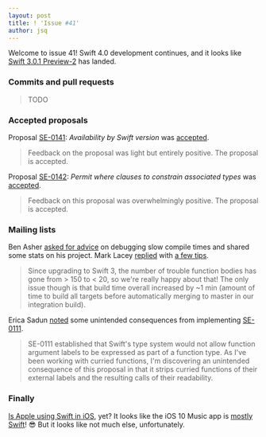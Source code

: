 ```yaml
---
layout: post
title: ! 'Issue #41'
author: jsq
---
```


Welcome to issue 41! Swift 4.0 development continues, and it looks like [Swift 3.0.1 Preview-2](https://github.com/apple/swift/releases/tag/swift-3.0.1-PREVIEW-2) has landed.

<!--excerpt-->

### Commits and pull requests

> TODO

### Accepted proposals

Proposal [SE-0141](https://github.com/apple/swift-evolution/blob/master/proposals/0141-available-by-swift-version.md): *Availability by Swift version* was [accepted](https://lists.swift.org/pipermail/swift-evolution-announce/2016-October/000289.html).

> Feedback on the proposal was light but entirely positive. The proposal is accepted.

Proposal [SE-0142](https://github.com/apple/swift-evolution/blob/master/proposals/0142-associated-types-constraints.md): *Permit where clauses to constrain associated types* was [accepted](https://lists.swift.org/pipermail/swift-evolution-announce/2016-October/000290.html).

> Feedback on this proposal was overwhelmingly positive. The proposal is accepted.

### Mailing lists

Ben Asher [asked for advice](https://lists.swift.org/pipermail/swift-dev/Week-of-Mon-20161003/003099.html) on debugging slow compile times and shared some stats on his project. Mark Lacey [replied](https://lists.swift.org/pipermail/swift-dev/Week-of-Mon-20161003/003103.html) with [a few tips](https://lists.swift.org/pipermail/swift-dev/Week-of-Mon-20161003/003110.html).

> Since upgrading to Swift 3, the number of trouble function bodies has gone from > 150 to < 20, so we're really happy about that! The only issue though is that build time overall increased by ~1 min (amount of time to build all targets before automatically merging to master in our integration build).

Erica Sadun [noted](https://lists.swift.org/pipermail/swift-evolution/Week-of-Mon-20161003/027566.html) some unintended consequences from implementing [SE-0111](https://github.com/apple/swift-evolution/blob/master/proposals/0111-remove-arg-label-type-significance.md).

> SE-0111 established that Swift's type system would not allow function argument labels to be expressed as part of a function type. As I've been working with curried functions, I'm discovering an unintended consequence of this proposal in that it strips curried functions of their external labels and the resulting calls of their readability.

### Finally

[Is Apple using Swift in iOS](https://medium.com/ios-os-x-development/is-apple-using-swift-4a6c80f74599#.upb3embbg), yet? It looks like the iOS 10 Music app is [mostly Swift](https://twitter.com/stroughtonsmith/status/783669525594210309)! 😎 But it looks like not much else, unfortunately.

